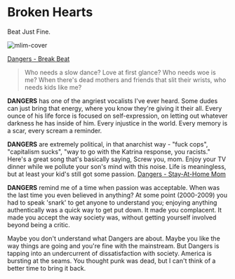 # Broken Hearts

Beat Just Fine.

![mlim-cover](/content/images/dangers-anger.jpg)

[Dangers - Break Beat](/assets/mp3/07-break-beat.mp3)


> Who needs a slow dance? Love at first glance? Who needs woe is me? 
> When there's dead mothers and friends that slit their wrists, who needs kids like me?

**DANGERS** has one of the angriest vocalists I've ever heard. Some dudes can just bring that energy, where you know they're giving it their all. Every ounce of his life force is focused on self-expression, on letting out whatever darkness he has inside of him. Every injustice in the world. Every memory is a scar, every scream a reminder.

**DANGERS** are extremely political, in that anarchist way - "fuck cops", "capitalism sucks", "way to go with the Katrina response, you racists." Here's a great song that's basically saying, Screw you, mom. Enjoy your TV dinner while we pollute your son's mind with this noise. Life is meaningless, but at least your kid's still got some passion.
[Dangers - Stay-At-Home Mom](/assets/mp3/01-stay-at-home-mom.mp3)

**DANGERS** remind me of a time when passion was acceptable. When was the last time you even believed in anything? At some point (2000-2009) you had to speak 'snark' to get anyone to understand you; enjoying anything authentically was a quick way to get put down. It made you complacent. It made you accept the way society was, without getting yourself involved beyond being a critic.

Maybe you don't understand what Dangers are about. Maybe you like the way things are going and you're fine with the mainstream. But Dangers is tapping into an undercurrent of dissatisfaction with society. America is bursting at the seams. You thought punk was dead, but I can't think of a better time to bring it back.
